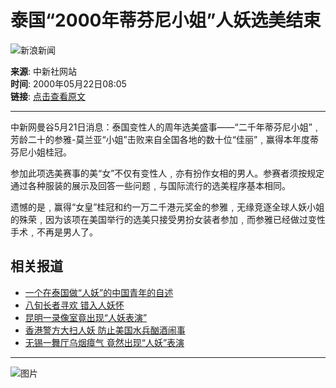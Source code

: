 # 泰国“2000年蒂芬尼小姐”人妖选美结束

![新浪新闻](http://dailynews.sina.com.cn/images/news1.gif)

**来源**: 中新社网站  
**时间**: 2000年05月22日08:05  
**链接**: [点击查看原文](http://www.sina.com.cn)

---

中新网曼谷5月21日消息：泰国变性人的周年选美盛事——“二千年蒂芬尼小姐”﹐芳龄二十的参雅-莫兰亚“小姐”击败来自全国各地的数十位“佳丽”﹐赢得本年度蒂芬尼小姐桂冠。

参加此项选美赛事的美“女”不仅有变性人﹐亦有扮作女相的男人。参赛者须按规定通过各种服装的展示及回答一些问题﹐与国际流行的选美程序基本相同。

遗憾的是﹐赢得“女皇”桂冠和约一万二千港元奖金的参雅﹐无缘竞逐全球人妖小姐的殊荣﹐因为该项在美国举行的选美只接受男扮女装者参加﹐而参雅已经做过变性手术﹐不再是男人了。

## 相关报道
- [一个在泰国做“人妖”的中国青年的自述](http://dailynews.sina.com.cn/society/2000-2-28/65899.html)
- [八旬长者寻欢 错入人妖怀](http://dailynews.sina.com.cn/society/2000-1-24/55957.html)
- [昆明一录像室竟出现“人妖表演”](http://dailynews.sina.com.cn/society/2000-1-5/49104.html)
- [香港警方大扫人妖 防止美国水兵酗酒闹事](http://dailynews.sina.com.cn/society/1999-12-8/39547.html)
- [无锡一舞厅乌烟瘴气 竟然出现“人妖”表演](http://dailynews.sina.com.cn/society/1999-11-15/31797.html)

--- 

![图片](http://cn-tracker.sina.com/perl/tagme)